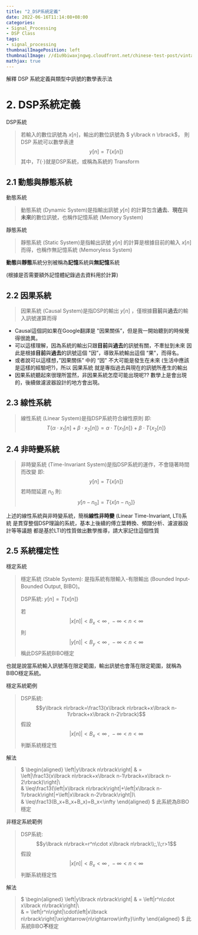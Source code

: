 ```yaml
---
title: "2_DSP系統定義"
date: 2022-06-16T11:14:08+08:00
categories:
- Signal_Processing
- DSP Class
tags:
- signal_processing
thumbnailImagePosition: left
thumbnailImage: //d1u9biwaxjngwg.cloudfront.net/chinese-test-post/vintage-140.jpg
mathjax: true
---
```


解釋 DSP 系統定義與類型中訊號的數學表示法
<!--more-->

# 2. DSP系統定義

DSP系統

> 若輸入的數位訊號為 $x \lbrack n \rbrack$，輸出的數位訊號為 $ y\lbrack n \rbrack$，
> 則 DSP 系統可以數學表達
> $$y\lbrack n\rbrack=T\{x\lbrack n\rbrack\}$$
> 其中，$T\{\cdot\}$就是DSP系統，或稱為系統的 Transform
> 

## 2.1 動態與靜態系統

動態系統

> 動態系統 (Dynamic System)是指輸出訊號 $y\lbrack n\rbrack$ 的計算包含**過去**、**現在**與**未來**的數位訊號，也稱作記憶系統 (Memory System)
> 

靜態系統

> 靜態系統 (Static System)是指輸出訊號 $y\lbrack n\rbrack$ 的計算是根據目前的輸入 $x\lbrack n\rbrack$ 而得，也稱作無記憶系統 (Memoryless System)
> 

**動態**與**靜態**系統分別被稱為**記憶**系統與**無記憶**系統

(根據是否需要額外記憶體紀錄過去資料用於計算)

## 2.2 因果系統

> 因果系統 (Causal System)是指DSP的輸出 $y\lbrack n\rbrack$ ，僅根據**目前**與**過去**的輸入訊號運算而得
> 
- Causal這個詞如果在Google翻譯是 "因果關係”，但是我一開始聽到的時候覺得很詭異。
- 可以這樣理解，因為系統的輸出只跟**目前**與**過去**的訊號有關，不牽扯到未來
因此是根據**目前**與**過去**的訊號這個 "因”，導致系統輸出這個 “果"，而得名。
- 或者說可以這樣想，”因果關係” 中的 “因" 不大可能是發生在未來 (生活中應該是這樣的經驗吧?)，所以 因果系統 就是專指過去與現在的訊號所產生的輸出
- 因果系統聽起來很理所當然，非因果系統怎麼可能出現呢?? 數學上是會出現的，後續做濾波器設計的地方會出現。

## 2.3 線性系統

> 線性系統 (Linear System)是指DSP系統符合線性原則
即: $$T\{\alpha\cdot x_1\lbrack n\rbrack+\beta\cdot x_2\lbrack n\rbrack\}=\alpha\cdot T\{x_1\lbrack n\rbrack\}+\beta\cdot T\{x_2\lbrack n\rbrack\}$$
> 

## 2.4 非時變系統

> 非時變系統 (Time-Invariant System)是指DSP系統的運作，不會隨著時間而改變
即: $$y\lbrack n\rbrack=T\{x\lbrack n\rbrack\}$$
若時間延遲 $n_0$
則: $$y\lbrack n-n_0\rbrack=T\{x\lbrack n-n_0\rbrack\}$$
> 

上述的線性系統與非時變系統，簡稱**線性非時變** (Linear Time-Invariant, LTI)系統
是貫穿整個DSP理論的系統，基本上後續的傅立葉轉換、頻譜分析、濾波器設計等等議題
都是基於LTI的性質做出數學推導，請大家記住這個性質

## 2.5 系統穩定性

穩定系統

> 穩定系統 (Stable System):
> 是指系統有限輸入-有限輸出 (Bounded Input-Bounded Output, BIBO)。
>
> DSP系統: $y\lbrack n\rbrack=T\{x\lbrack n\rbrack\}$
>
> 若 $$\left|x\lbrack n\rbrack\right|<B_x<\infty\;,\;-\infty<n<\infty$$
> 則 $$\left|y\lbrack n\rbrack\right|<B_y<\infty\;,\;-\infty<n<\infty$$
> 稱此DSP系統BIBO穩定
> 

也就是說當系統輸入訊號落在限定範圍，輸出訊號也會落在限定範圍，就稱為BIBO穩定系統。

穩定系統範例

> DSP系統: 
> $$y\lbrack n\rbrack=\frac13(x\lbrack n\rbrack+x\lbrack n-1\rbrack+x\lbrack n-2\rbrack)$$
> 假設 $$\left|x\lbrack n\rbrack\right|<B_x<\infty\;,\;-\infty<n<\infty$$
> 判斷系統穩定性
> 

解法

> $
> \begin{aligned}
> \left|y\lbrack n\rbrack\right| 
> & = \left|\frac13(x\lbrack n\rbrack+x\lbrack n-1\rbrack+x\lbrack n-2\rbrack)\right|\\\
> & \leq\frac13(\left|x\lbrack n\rbrack\right|+\left|x\lbrack n-1\rbrack\right|+\left|x\lbrack n-2\rbrack\right|)\\\
> & \leq\frac13(B_x+B_x+B_x)=B_x<\infty
> \end{aligned}
> $
> 此系統為BIBO穩定
> 

非穩定系統範例

> DSP系統: 
> $$y\lbrack n\rbrack=r^n\cdot x\lbrack n\rbrack\\;,\\;r>1$$
> 假設 $$\left|x\lbrack n\rbrack\right|<B_x<\infty\;,\;-\infty<n<\infty$$
> 判斷系統穩定性
> 

解法

> $
> \begin{aligned}
> \left|y\lbrack n\rbrack\right| & = \left|r^n\cdot x\lbrack n\rbrack\right|\\\
> & = \left|r^n\right|\cdot\left|x\lbrack n\rbrack\right|\xrightarrow{n\rightarrow\infty}\infty
> \end{aligned}
> $
> 此系統BIBO**不**穩定
>